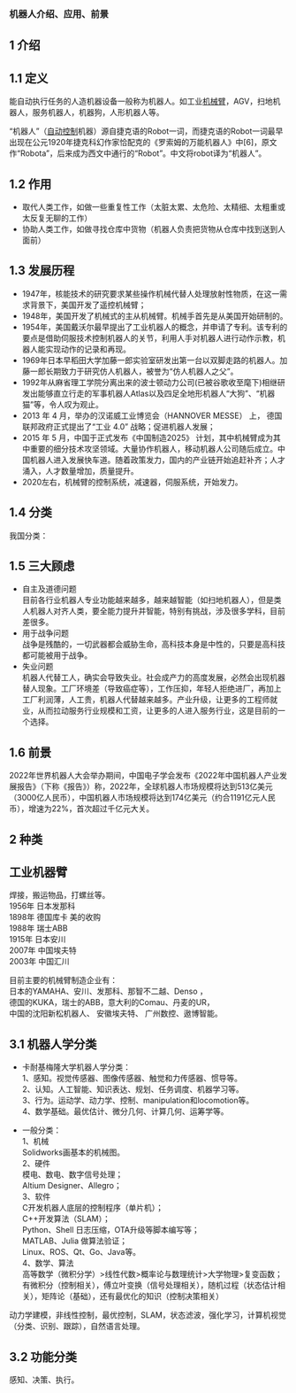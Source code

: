 ### 机器人介绍、应用、前景

## 1 介绍

## 1.1 定义

能自动执行任务的人造机器设备一般称为机器人。如工业[机械臂](https://so.csdn.net/so/search?q=%E6%9C%BA%E6%A2%B0%E8%87%82&spm=1001.2101.3001.7020)，AGV，扫地机器人，服务机器人，机器狗，人形机器人等。

“机器人”（[自动控制](https://so.csdn.net/so/search?q=%E8%87%AA%E5%8A%A8%E6%8E%A7%E5%88%B6&spm=1001.2101.3001.7020)机器）源自捷克语的Robot一词，而捷克语的Robot一词最早出现在公元1920年捷克科幻作家恰配克的《罗索姆的万能机器人》中\[6\]，原文作“Robota”，后来成为西文中通行的“Robot”。中文将robot译为“机器人”。

## 1.2 作用

-   取代人类工作，如做一些重复性工作（太脏太累、太危险、太精细、太粗重或太反复无聊的工作）
-   协助人类工作，如做寻找仓库中货物（机器人负责把货物从仓库中找到送到人面前）

## 1.3 发展历程

-   1947年，核能技术的研究要求某些操作机械代替人处理放射性物质，在这一需求背景下，美国开发了遥控机械臂；
-   1948年，美国开发了机械式的主从机械臂。机械手首先是从美国开始研制的。
-   1954年，美国戴沃尔最早提出了工业机器人的概念，并申请了专利。该专利的要点是借助伺服技术控制机器人的关节，利用人手对机器人进行动作示教，机器人能实现动作的记录和再现。
-   1969年日本早稻田大学加藤一郎实验室研发出第一台以双脚走路的机器人。加藤一郎长期致力于研究仿人机器人，被誉为“仿人机器人之父”。
-   1992年从麻省理工学院分离出来的波士顿动力公司(已被谷歌收至麾下)相继研发出能够直立行走的军事机器人Atlas以及四足全地形机器人“大狗”、“机器猫”等，令人叹为观止。
-   2013 年 4 月，举办的汉诺威工业博览会（HANNOVER MESSE） 上， 德国联邦政府正式提出了“工业 4.0” 战略；促进机器人发展；
-   2015 年 5 月，中国于正式发布《中国制造2025》 计划，其中机械臂成为其中重要的细分技术攻坚领域。大量协作机器人，移动机器人公司随后成立。中国机器人进入发展快车道。随着政策发力，国内的产业链开始追赶补齐；人才涌入，人才数量增加，质量提升。
-   2020左右，机械臂的控制系统，减速器，伺服系统，开始发力。

## 1.4 分类

我国分类：  


## 1.5 三大顾虑

-   自主及道德问题  
    目前各行业机器人专业功能越来越多，越来越智能（如扫地机器人），但是类人机器人对齐人类，要全能力提升并智能，特别有挑战，涉及很多学科，目前差很多。
-   用于战争问题  
    战争是残酷的，一切武器都会威胁生命，高科技本身是中性的，只要是高科技都可能被用于战争。
-   失业问题  
    机器人代替工人，确实会导致失业。社会成产力的高度发展，必然会出现机器替人现象。工厂环境差（导致癌症等），工作压抑，年轻人拒绝进厂，再加上工厂利润薄，人工贵，机器人代替越来越多。产业升级，让更多的工程师就业，从而拉动服务行业规模和工资，让更多的人进入服务行业，这是目前的一个选择。

## 1.6 前景

2022年世界机器人大会举办期间，中国电子学会发布《2022年中国机器人产业发展报告》（下称《报告》）称，2022年，全球机器人市场规模将达到513亿美元（3000亿人民币），中国机器人市场规模将达到174亿美元（约合1191亿元人民币），增速为22%，首次超过千亿元大关。

## 2 种类

## 工业机器臂

焊接，搬运物品，打螺丝等。  
1956年 日本发那科  
1898年 德国库卡 美的收购  
1988年 瑞士ABB  
1915年 日本安川  
2007年 中国埃夫特  
2003年 中国汇川

目前主要的机械臂制造企业有：  
日本的YAMAHA、安川、发那科、那智不二越、Denso ，  
德国的KUKA，瑞士的ABB，意大利的Comau、丹麦的UR，  
中国的沈阳新松机器人、 安徽埃夫特、 广州数控、遨博智能。



## 3.1 机器人学分类

-   卡耐基梅隆大学机器人学分类：  
    1、感知。视觉传感器、图像传感器、触觉和力传感器、惯导等。  
    2、认知。人工智能、知识表达、规划、任务调度、机器学习等。  
    3、行为。运动学、动力学、控制、manipulation和locomotion等。  
    4、数学基础。最优估计、微分几何、计算几何、运筹学等。
    
-   一般分类：  
    1、机械  
    Solidworks画基本的机械图。  
    2、硬件  
    模电、数电、数字信号处理；  
    Altium Designer、Allegro；  
    3、软件  
    C开发机器人底层的控制程序（单片机）；  
    C++开发算法（SLAM）；  
    Python、Shell 日志压缩，OTA升级等脚本编写等；  
    MATLAB、Julia 做算法验证；  
    Linux、ROS、Qt、Go、Java等。  
    4、数学、算法  
    高等数学（微积分学）>线性代数>概率论与数理统计>大学物理>复变函数；  
    有微积分（控制相关），傅立叶变换（信号处理相关），随机过程（状态估计相关），矩阵论（基础），还有最优化的知识（控制决策相关）
    

动力学建模，非线性控制，最优控制，SLAM，状态滤波，强化学习，计算机视觉（分类、识别、跟踪），自然语言处理。

## 3.2 功能分类

感知、决策、执行。  
